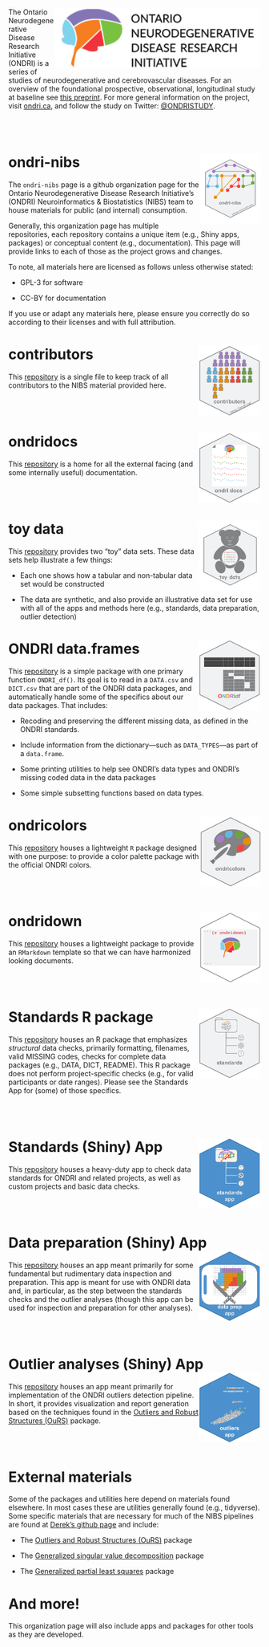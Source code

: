 
# <img src='etc/ONDRIlogo.png' align="right" height="120"/>

The Ontario Neurodegenerative Disease Research Initiative (ONDRI) is a
series of studies of neurodegenerative and cerebrovascular diseases. For
an overview of the foundational prospective, observational, longitudinal
study at baseline see [this
preprint](https://www.medrxiv.org/content/10.1101/2020.07.30.20165456v1.full).
For more general information on the project, visit
[ondri.ca](https://ondri.ca/), and follow the study on Twitter:
[@ONDRISTUDY](https://twitter.com/ONDRISTUDY/).

<br><br>

# ondri-nibs <img src='etc/ondrinibs_hex.png' align="right" height="139"/>

The `ondri-nibs` page is a github organization page for the Ontario
Neurodegenerative Disease Research Initiative’s (ONDRI) Neuroinformatics
& Biostatistics (NIBS) team to house materials for public (and internal)
consumption.

Generally, this organization page has multiple repositories, each
repository contains a unique item (e.g., Shiny apps, packages) or
conceptual content (e.g., documentation). This page will provide links
to each of those as the project grows and changes.

To note, all materials here are licensed as follows unless otherwise
stated:

-   GPL-3 for software

-   CC-BY for documentation

If you use or adapt any materials here, please ensure you correctly do
so according to their licenses and with full attribution.

# contributors <img src='etc/contributors_hex.png' align="right" height="139"/>

This [repository](https://github.com/ondri-nibs/contributors) is a
single file to keep track of all contributors to the NIBS material
provided here.

<br><br>

# ondridocs <img src='etc/ondridocs.png' align="right" height="139"/>

This [repository](https://github.com/ondri-nibs/documentation) is a home
for all the external facing (and some internally useful) documentation.

<br><br>

# toy data <img src='etc/toy_data_hex.png' align="right" height="139"/>

This [repository](https://github.com/ondri-nibs/toy_data) provides two
“toy” data sets. These data sets help illustrate a few things:

-   Each one shows how a tabular and non-tabular data set would be
    constructed

-   The data are synthetic, and also provide an illustrative data set
    for use with all of the apps and methods here (e.g., standards, data
    preparation, outlier detection)

# ONDRI data.frames <img src='etc/ONDRIdf.png' align="right" height="139"/>

This [repository](https://github.com/ondri-nibs/ONDRIdf) is a simple
package with one primary function `ONDRI_df()`. Its goal is to read in a
`DATA.csv` and `DICT.csv` that are part of the ONDRI data packages, and
automatically handle some of the specifics about our data packages. That
includes:

-   Recoding and preserving the different missing data, as defined in
    the ONDRI standards.

-   Include information from the dictionary—such as `DATA_TYPES`—as part
    of a `data.frame`.

-   Some printing utilities to help see ONDRI’s data types and ONDRI’s
    missing coded data in the data packages

-   Some simple subsetting functions based on data types.

# ondricolors <img src='etc/ondricolors.png' align="right" height="139"/>

This [repository](https://github.com/ondri-nibs/ondricolors) houses a
lightweight `R` package designed with one purpose: to provide a color
palette package with the official ONDRI colors.

<br><br>

# ondridown <img src='etc/ondridown_hex.png' align="right" height="139"/>

This [repository](https://github.com/ondri-nibs/ondridown) houses a
lightweight package to provide an `RMarkdown` template so that we can
have harmonized looking documents.

<br><br>

# Standards R package <img src='etc/ondri_standards_logo.png' align="right" height="139"/>

This [repository](https://github.com/ondri-nibs/standards_package)
houses an R package that emphasizes *structural* data checks, primarily
formatting, filenames, valid MISSING codes, checks for complete data
packages (e.g., DATA, DICT, README). This R package does not perform
project-specific checks (e.g., for valid participants or date ranges).
Please see the Standards App for (some) of those specifics.

<br><br>

# Standards (Shiny) App <img src='etc/standards_app_hex.png' align="right" height="139"/>

This [repository](https://github.com/ondri-nibs/standards_app) houses a
heavy-duty app to check data standards for ONDRI and related projects,
as well as custom projects and basic data checks.

<br><br>

# Data preparation (Shiny) App <img src='etc/dataprep_app_logo.png' align="right" height="139"/>

This [repository](https://github.com/ondri-nibs/dataprep_app) houses an
app meant primarily for some fundamental but rudimentary data inspection
and preparation. This app is meant for use with ONDRI data and, in
particular, as the step between the standards checks and the outlier
analyses (though this app can be used for inspection and preparation for
other analyses).

<br><br>

# Outlier analyses (Shiny) App <img src='etc/outliers_app_logo.png' align="right" height="139"/>

This [repository](https://github.com/ondri-nibs/outliers_app) houses an
app meant primarily for implementation of the ONDRI outliers detection
pipeline. In short, it provides visualization and report generation
based on the techniques found in the [Outliers and Robust Structures
(OuRS)](https://github.com/derekbeaton/OuRS) package.

<br><br>

# External materials

Some of the packages and utilities here depend on materials found
elsewhere. In most cases these are utilities generally found (e.g.,
tidyverse). Some specific materials that are necessary for much of the
NIBS pipelines are found at [Derek’s github
page](https://github.com/derekbeaton/) and include:

-   The [Outliers and Robust Structures
    (OuRS)](https://github.com/derekbeaton/OuRS) package

-   The [Generalized singular value
    decomposition](https://github.com/derekbeaton/GSVD) package

-   The [Generalized partial least
    squares](https://github.com/derekbeaton/GPLS) package

# And more!

This organization page will also include apps and packages for other
tools as they are developed.

